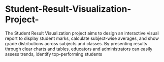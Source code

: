 # Student-Result-Visualization-Project-
The Student Result Visualization project aims to design an interactive visual report to display student marks, calculate subject-wise averages, and show grade distributions across subjects and classes. By presenting results through clear charts and tables, educators and administrators can easily assess trends, identify top-performing students 
